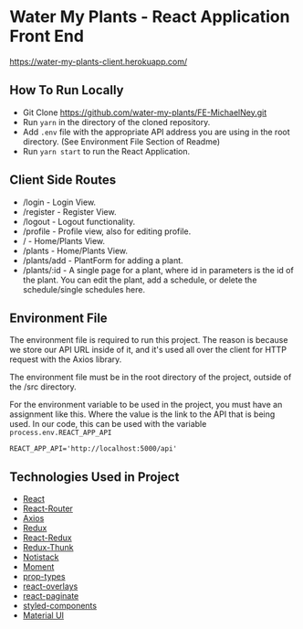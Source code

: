 # Water My Plants - React Application Front End
https://water-my-plants-client.herokuapp.com/ 

## How To Run Locally

* Git Clone https://github.com/water-my-plants/FE-MichaelNey.git
* Run `yarn` in the directory of the cloned repository.
* Add `.env` file with the appropriate API address you are using in the root directory. (See Environment File Section of Readme)
* Run `yarn start` to run the React Application.

## Client Side Routes
* /login - Login View.
* /register - Register View.
* /logout - Logout functionality.
* /profile - Profile view, also for editing profile.
* / - Home/Plants View.
* /plants - Home/Plants View.
* /plants/add - PlantForm for adding a plant.
* /plants/:id - A single page for a plant, where id in parameters is the id of the plant. You can edit the plant, add a schedule, or delete the schedule/single schedules here.

## Environment File
The environment file is required to run this project. The reason is because we store our API URL inside of it, and it's used all over the client for HTTP request with the Axios library.

The environment file must be in the root directory of the project, outside of the /src directory. 

For the environment variable to be used in the project, you must have an assignment like this. Where the value is the link to the API that is being used. In our code, this can be used with the variable `process.env.REACT_APP_API`

`REACT_APP_API='http://localhost:5000/api'`

## Technologies Used in Project
* [React](https://reactjs.org/)
* [React-Router](https://github.com/ReactTraining/react-router#readme)
* [Axios](https://github.com/axios/axios)
* [Redux](https://redux.js.org/)
* [React-Redux](https://react-redux.js.org/)
* [Redux-Thunk](https://github.com/reduxjs/redux-thunk)
* [Notistack](https://iamhosseindhv.com/notistack)
* [Moment](https://momentjs.com/)
* [prop-types](https://reactjs.org/docs/typechecking-with-proptypes.html)
* [react-overlays](https://yarnpkg.com/en/package/react-overlays)
* [react-paginate](https://yarnpkg.com/en/package/react-paginate)
* [styled-components](https://www.styled-components.com/)
* [Material UI](https://material-ui.com/)

